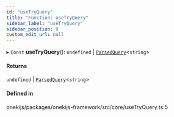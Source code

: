 ```yaml
---
id: "useTryQuery"
title: "Function: useTryQuery"
sidebar_label: "useTryQuery"
sidebar_position: 0
custom_edit_url: null
---
```


▸ `Const` **useTryQuery**(): `undefined` \| [`ParsedQuery`](../interfaces/ParsedQuery.md)<`string`\>

#### Returns

`undefined` \| [`ParsedQuery`](../interfaces/ParsedQuery.md)<`string`\>

#### Defined in

onekijs/packages/onekijs-framework/src/core/useTryQuery.ts:5
